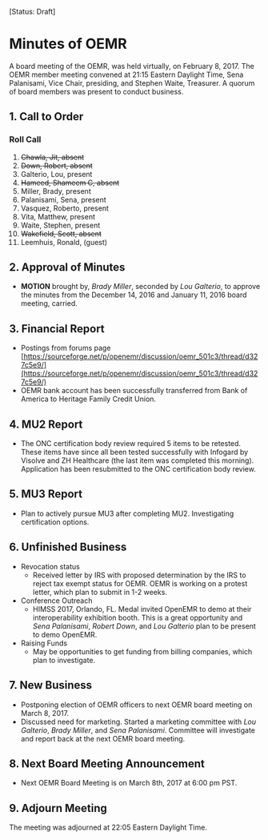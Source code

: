 [Status: Draft]

# Minutes of OEMR
A board meeting of the OEMR, was held virtually, on February 8, 2017. The OEMR member meeting convened at 21:15 Eastern Daylight Time, Sena Palanisami, Vice Chair, presiding, and Stephen Waite, Treasurer. A quorum of board members was present to conduct business.

## 1. Call to Order

### Roll Call

1. ~~Chawla, Jit, absent~~
2. ~~Down, Robert, absent~~
3. Galterio, Lou, present
4. ~~Hameed, Shameem C, absent~~
5. Miller, Brady, present
6. Palanisami, Sena, present
7. Vasquez, Roberto, present
8. Vita, Matthew, present
9. Waite, Stephen, present
10. ~~Wakefield, Scott, absent~~
11. Leemhuis, Ronald, (guest)

## 2. Approval of Minutes

- **MOTION** brought by, _Brady Miller_, seconded by _Lou Galterio_, to approve the minutes from the December 14, 2016 and January 11, 2016 board meeting, carried.

## 3. Financial Report

- Postings from forums page [https://sourceforge.net/p/openemr/discussion/oemr_501c3/thread/d327c5e9/](https://sourceforge.net/p/openemr/discussion/oemr_501c3/thread/d327c5e9/)
- OEMR bank account has been successfully transferred from Bank of America to Heritage Family Credit Union.

## 4. MU2 Report

- The ONC certification body review required 5 items to be retested. These items have since all been tested successfully with Infogard by Visolve and ZH Healthcare (the last item was completed this morning). Application has been resubmitted to the ONC certification body review.

## 5. MU3 Report

- Plan to actively pursue MU3 after completing MU2. Investigating certification options.

## 6. Unfinished Business

- Revocation status
  -  Received letter by IRS with proposed determination by the IRS to reject tax exempt status for OEMR. OEMR is working on a protest letter, which plan to submit in 1-2 weeks.
- Conference Outreach
  -  HIMSS 2017, Orlando, FL. Medal invited OpenEMR to demo at their interoperability exhibition booth. This is a great opportunity and _Sena Palanisami_, _Robert Down_, and _Lou Galterio_ plan to be present to demo OpenEMR.
- Raising Funds
  -  May be opportunities to get funding from billing companies, which plan to investigate.

## 7. New Business

- Postponing election of OEMR officers to next OEMR board meeting on March 8, 2017.
- Discussed need for marketing. Started a marketing committee with _Lou Galterio_, _Brady Miller_, and _Sena Palanisami_. Committee will investigate and report back at the next OEMR board meeting. 

## 8. Next Board Meeting Announcement

- Next OEMR Board Meeting is on March 8th, 2017 at 6:00 pm PST.

## 9. Adjourn Meeting
The meeting was adjourned at 22:05 Eastern Daylight Time.

